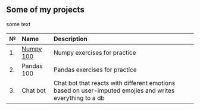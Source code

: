 ## Some of my projects

some text

№|Name|Description
---|:---|:---
1.|[Numpy 100](https://github.com/victoriassazonova/projects_2022/blob/main/100_Numpy_exercises_2022.ipynb)|Numpy exercises for practice
2.|Pandas 100|Pandas exercises for practice
3.|Chat bot|Chat bot that reacts with different emotions based on user-imputed emojies and writes everything to a db
